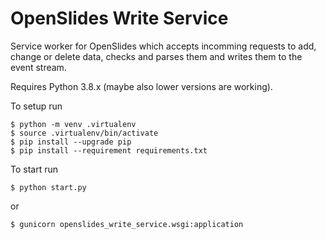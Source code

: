 # OpenSlides Write Service

Service worker for OpenSlides which accepts incomming requests to add, change or
delete data, checks and parses them and writes them to the event stream.

Requires Python 3.8.x (maybe also lower versions are working).

To setup run

    $ python -m venv .virtualenv
    $ source .virtualenv/bin/activate
    $ pip install --upgrade pip
    $ pip install --requirement requirements.txt

To start run

    $ python start.py

or

    $ gunicorn openslides_write_service.wsgi:application
